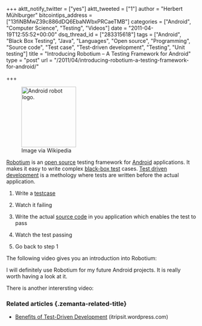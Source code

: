 +++
aktt_notify_twitter = ["yes"]
aktt_tweeted = ["1"]
author = "Herbert Mühlburger"
bitcointips_address = ["13fiNBMwZ39c886dDQ6EbaNWbxPRCaeTMB"]
categories = ["Android", "Computer Science", "Testing", "Videos"]
date = "2011-04-19T12:55:52+00:00"
dsq_thread_id = ["283315618"]
tags = ["Android", "Black Box Testing", "Java", "Languages", "Open source", "Programming", "Source code", "Test case", "Test-driven development", "Testing", "Unit testing"]
title = "Introducing Robotium – A Testing Framework for Android"
type = "post"
url = "/2011/04/introducing-robotium-a-testing-framework-for-android/"

+++
<div class="zemanta-img">
  <figure style="width: 145px" class="wp-caption alignleft"><a href="http://en.wikipedia.org/wiki/File:Android-logo.jpg"><img title="Android robot logo." alt="Android robot logo." src="http://upload.wikimedia.org/wikipedia/en/a/a5/Android-logo.jpg" width="145" height="160" /></a><figcaption class="wp-caption-text">Image via Wikipedia</figcaption></figure>
</div>

<a title="Robotium" href="http://www.robotium.org/" target="_blank">Robotium</a> is an <a class="zem_slink" title="Open source" href="http://en.wikipedia.org/wiki/Open_source" target="_blank" rel="wikipedia">open source</a> testing framework for <a class="zem_slink" title="Android" href="http://www.android.com/" target="_blank" rel="homepage">Android</a> applications. It makes it easy to write complex <a class="zem_slink" title="Black-box testing" href="http://en.wikipedia.org/wiki/Black-box_testing" target="_blank" rel="wikipedia">black-box test</a> cases. <a class="zem_slink" title="Test-driven development" href="http://en.wikipedia.org/wiki/Test-driven_development" target="_blank" rel="wikipedia">Test driven development</a> is a methology where tests are written before the actual application.

1. Write a <a class="zem_slink" title="Test case" href="http://en.wikipedia.org/wiki/Test_case" rel="wikipedia">testcase</a>
  
2. Watch it failing
  
3. Write the actual <a class="zem_slink" title="Source code" href="http://en.wikipedia.org/wiki/Source_code" rel="wikipedia">source code</a> in you application which enables the test to pass
  
4. Watch the test passing
  
5. Go back to step 1

The following video gives you an introduction into Robotium:



I will definitely use Robotium for my future Android projects. It is really worth having a look at it.

There is another interersting video:



### Related articles {.zemanta-related-title}

<ul class="zemanta-article-ul">
  <li class="zemanta-article-ul-li">
    <a href="http://itripsit.wordpress.com/2011/03/31/benefits-of-test-driven-development/">Benefits of Test-Driven Development</a> (itripsit.wordpress.com)
  </li>
</ul>

<div class="zemanta-pixie">
</div>